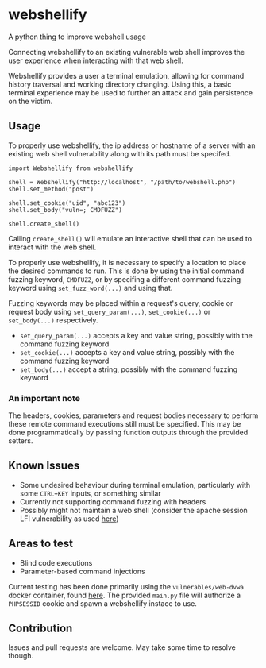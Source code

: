 # webshellify
A python thing to improve webshell usage

Connecting webshellify to an existing vulnerable web shell improves the user
experience when interacting with that web shell.

Webshellify provides a user a terminal emulation, allowing for command history
traversal and working directory changing. Using this, a basic terminal experience
may be used to further an attack and gain persistence on the victim.

## Usage
To properly use webshellify, the ip address or hostname of a server with an
existing web shell vulnerability along with its path must be specifed.

```py=
import Webshellify from webshellify

shell = Webshellify("http://localhost", "/path/to/webshell.php")
shell.set_method("post")

shell.set_cookie("uid", "abc123")
shell.set_body("vuln=; CMDFUZZ")

shell.create_shell()
```

Calling `create_shell()` will emulate an interactive shell that can be used to
interact with the web shell.

To properly use webshellify, it is necessary to specify a location to place the
desired commands to run. This is done by using the initial command fuzzing
keyword, `CMDFUZZ`, or by specifing a different command fuzzing keyword using
`set_fuzz_word(...)` and using that.

Fuzzing keywords may be placed within a request's query, cookie or request body
using `set_query_param(...)`, `set_cookie(...)` or `set_body(...)` respectively.

- `set_query_param(...)` accepts a key and value string, possibly with the
command fuzzing keyword
- `set_cookie(...)` accepts a key and value string, possibly with the command
fuzzing keyword
- `set_body(...)` accept a string, possibly with the command fuzzing keyword

### An important note
The headers, cookies, parameters and request bodies necessary to perform these
remote command executions still must be specified. This may be done
programmatically by passing function outputs through the provided setters.

## Known Issues
- Some undesired behaviour during terminal emulation, particularly with some
`CTRL+KEY` inputs, or something similar
- Currently not supporting command fuzzing with headers
- Possibly might not maintain a web shell (consider the apache session LFI
vulnerability as used [here](https://www.hackingarticles.in/presidential-1-vulnhub-walkthrough/))

## Areas to test
- Blind code executions
- Parameter-based command injections

Current testing has been done primarily using the `vulnerables/web-dvwa` docker
container, found [here](https://github.com/opsxcq/docker-vulnerable-dvwa). The
provided `main.py` file will authorize a `PHPSESSID` cookie and spawn a
webshellify instace to use.

## Contribution
Issues and pull requests are welcome. May take some time to resolve though.
